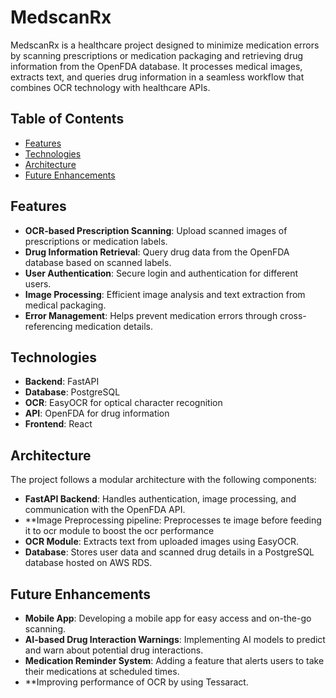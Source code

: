 # MedscanRx

MedscanRx is a healthcare project designed to minimize medication errors by scanning prescriptions or medication packaging and retrieving drug information from the OpenFDA database. It processes medical images, extracts text, and queries drug information in a seamless workflow that combines OCR technology with healthcare APIs.

## Table of Contents
- [Features](#features)
- [Technologies](#technologies)
- [Architecture](#architecture)
- [Future Enhancements](#future-enhancements)

## Features

- **OCR-based Prescription Scanning**: Upload scanned images of prescriptions or medication labels.
- **Drug Information Retrieval**: Query drug data from the OpenFDA database based on scanned labels.
- **User Authentication**: Secure login and authentication for different users.
- **Image Processing**: Efficient image analysis and text extraction from medical packaging.
- **Error Management**: Helps prevent medication errors through cross-referencing medication details.

## Technologies

- **Backend**: FastAPI
- **Database**: PostgreSQL
- **OCR**: EasyOCR for optical character recognition
- **API**: OpenFDA for drug information
- **Frontend**: React 

## Architecture

The project follows a modular architecture with the following components:
- **FastAPI Backend**: Handles authentication, image processing, and communication with the OpenFDA API.
- **Image Preprocessing pipeline: Preprocesses te image before feeding it to ocr module to boost the ocr performance
- **OCR Module**: Extracts text from uploaded images using EasyOCR.
- **Database**: Stores user data and scanned drug details in a PostgreSQL database hosted on AWS RDS.
  

## Future Enhancements

- **Mobile App**: Developing a mobile app for easy access and on-the-go scanning.
- **AI-based Drug Interaction Warnings**: Implementing AI models to predict and warn about potential drug interactions.
- **Medication Reminder System**: Adding a feature that alerts users to take their medications at scheduled times.
- **Improving performance of OCR by using Tessaract.


